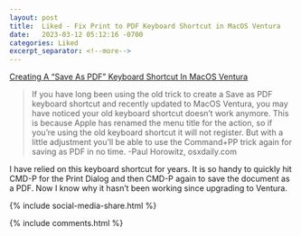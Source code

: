 ```yaml
---
layout: post
title:  Liked - Fix Print to PDF Keyboard Shortcut in MacOS Ventura
date:   2023-03-12 05:12:16 -0700
categories: Liked
excerpt_separator: <!--more-->
---
```


[Creating A “Save As PDF” Keyboard Shortcut In MacOS Ventura](https://osxdaily.com/2022/12/06/creating-a-save-as-pdf-keyboard-shortcut-in-macos-ventura/)

> If you have long been using the old trick to create a Save as PDF keyboard shortcut and recently updated to MacOS Ventura, you may have noticed your old keyboard shortcut doesn’t work anymore. <!--more--> This is because Apple has renamed the menu title for the action, so if you’re using the old keyboard shortcut it will not register. But with a little adjustment you’ll be able to use the Command+PP trick again for saving as PDF in no time. -Paul Horowitz, osxdaily.com

I have relied on this keyboard shortcut for years. It is so handy to quickly hit CMD-P for the Print Dialog and then CMD-P again to save the document as a PDF. Now I know why it hasn’t been working since upgrading to Ventura.

{% include social-media-share.html %}

{% include comments.html %}